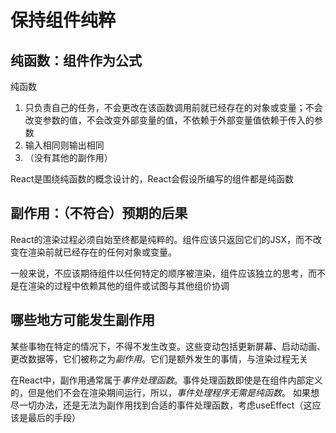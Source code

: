 # 保持组件纯粹
## 纯函数：组件作为公式
纯函数
1. 只负责自己的任务，不会更改在该函数调用前就已经存在的对象或变量；不会改变参数的值，不会改变外部变量的值，不依赖于外部变量值依赖于传入的参数
2. 输入相同则输出相同
3. （没有其他的副作用）

React是围绕纯函数的概念设计的，React会假设所编写的组件都是纯函数

## 副作用：（不符合）预期的后果
React的渲染过程必须自始至终都是纯粹的。组件应该只返回它们的JSX，而不改变在渲染前就已经存在的任何对象或变量。

一般来说，不应该期待组件以任何特定的顺序被渲染，组件应该独立的思考，而不是在渲染的过程中依赖其他的组件或试图与其他组价协调

## 哪些地方可能发生副作用
某些事物在特定的情况下，不得不发生改变。这些变动包括更新屏幕、启动动画、更改数据等，它们被称之为*副作用*。它们是额外发生的事情，与渲染过程无关

在React中，副作用通常属于*事件处理函数*。事件处理函数即使是在组件内部定义的，但是他们不会在渲染期间运行，所以，*事件处理程序无需是纯函数*。
如果想尽一切办法，还是无法为副作用找到合适的事件处理函数，考虑useEffect（这应该是最后的手段）